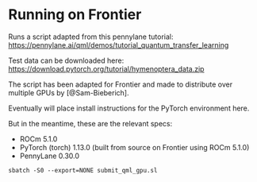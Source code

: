 # Running on Frontier

Runs a script adapted from this pennylane tutorial: https://pennylane.ai/qml/demos/tutorial_quantum_transfer_learning

Test data can be downloaded here: https://download.pytorch.org/tutorial/hymenoptera_data.zip

The script has been adapted for Frontier and made to distribute over multiple GPUs by [@Sam-Bieberich].

Eventually will place install instructions for the PyTorch environment here.

But in the meantime, these are the relevant specs:

* ROCm 5.1.0
* PyTorch (torch) 1.13.0 (built from source on Frontier using ROCm 5.1.0)
* PennyLane 0.30.0

```
sbatch -S0 --export=NONE submit_qml_gpu.sl
```
